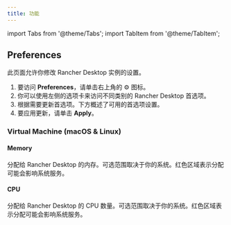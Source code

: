 ```yaml
---
title: 功能
---
```


import Tabs from '@theme/Tabs';
import TabItem from '@theme/TabItem';

## Preferences

此页面允许你修改 Rancher Desktop 实例的设置。

1. 要访问 **Preferences**，请单击右上角的 &#9881; 图标。
1. 你可以使用左侧的选项卡来访问不同类别的 Rancher Desktop 首选项。
1. 根据需要更新首选项。下方概述了可用的首选项设置。
1. 要应用更新，请单击 **Apply**。

### Virtual Machine (macOS & Linux)

#### Memory

分配给 Rancher Desktop 的内存。可选范围取决于你的系统。红色区域表示分配可能会影响系统服务。

#### CPU

分配给 Rancher Desktop 的 CPU 数量。可选范围取决于你的系统。红色区域表示分配可能会影响系统服务。
